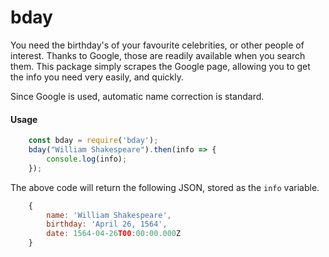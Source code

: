 # bday

You need the birthday's of your favourite celebrities, or other people of interest. Thanks to Google, those are readily available when you search them. This package simply scrapes the Google page, allowing you to get the info you need very easily, and quickly. 

Since Google is used, automatic name correction is standard. 

#### Usage

```js
    const bday = require('bday');
    bday("William Shakespeare").then(info => {
        console.log(info);
    });
```
The above code will return the following JSON, stored as the `info` variable. 

```js
    { 
        name: 'William Shakespeare',
        birthday: 'April 26, 1564',
        date: 1564-04-26T00:00:00.000Z
    }
```